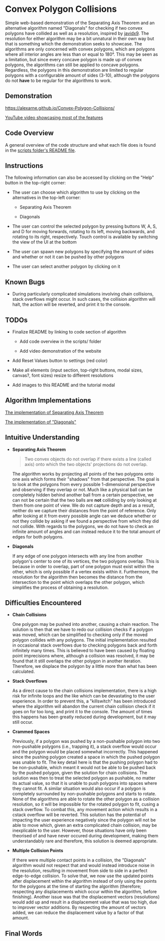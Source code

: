 # Convex Polygon Collisions

Simple web-based demonstration of the Separating Axis Theorem and an alternative algorithm named "Diagonals" for checking if two convex polygons have collided as well as a resolution, inspired by [javidx9](https://youtu.be/7Ik2vowGcU0). The resolution for either algorithm may be a bit unnatural in their own way but that is something which the demonstration seeks to showcase. The algorithms are only concerned with convex polygons, which are polygons where all interior angles are less than or equal to 180&deg;. This may be seen as a limitation, but since every concave polygon is made up of convex polygons, the algorithms can still be applied to concave polygons. Regardless, the polygons in this demonstration are limited to regular polygons with a configurable amount of sides (3-10), although the polygons do not **have** to be regular for the algorithms to work. 

## Demonstration

https://alexarne.github.io/Convex-Polygon-Collisions/

[YouTube video showcasing most of the features](link)

## Code Overview

A general overview of the code structure and what each file does is found in the [scripts folder's README file](./scripts/).

## Instructions

The following information can also be accessed by clicking on the "Help" button in the top-right corner:

* The user can choose which algorithm to use by clicking on the alternatives in the top-left corner:

    * Separating Axis Theorem

    * Diagonals

* The user can control the selected polygon by pressing buttons W, A, S, and D for moving forwards, rotating to its left, moving backwards, and rotating to its right, respectively. Touch control is available by switching the view of the UI at the bottom

* The user can spawn new polygons by specifying the amount of sides and whether or not it can be pushed by other polygons

* The user can select another polygon by clicking on it

## Known Bugs

* During particularly complicated simulations involving chain collisions, stack overflows might occur. In such cases, the collision algorithm will halt, the action will be reverted, and print it to the console.

## TODOs

* Finalize README by linking to code section of algorithm

    * Add code overview in the scripts/ folder

    * Add video demonstration of the website

* Add Reset Values button to settings (red color)

* Make all elements (input section, top-right buttons, modal sizes, canvas?, font sizes) resize to different resolutions

* Add images to this README and the tutorial modal

## Algorithm Implementations

[The implementation of Separating Axis Theorem](link)

[The implementation of "Diagonals"](link)

## Intuitive Understanding

* **Separating Axis Theorem**

    > Two convex objects do not overlap if there exists a line (called axis) onto which the two objects' projections do not overlap.

    The algorithm works by projecting all points of the two polygons onto one axis which forms their "shadows" from that perspective. The goal is to look at the polygons from every possible 1-dimensional perspective and observing if they overlap or not. Much like a physical ball can be completely hidden behind another ball from a certain perspective, we can not be certain that the two balls are **not** colliding by only looking at them from one point of view. We do not capture depth and as a result, neither do we capture their distances from the point of reference. Only after looking at it from every possible angle can we deduce whether or not they collide by asking if we found a perspective from which they did not collide. With regards to the polygons, we do not have to check an infinite amount of angles and can instead reduce it to the total amount of edges for both polygons.

* **Diagonals**

    If any edge of one polygon intersects with any line from another polygon's center to one of its vertices, the two polygons overlap. This is because in order to overlap, part of one polygon must exist within the other, which is only possible if a vertex exists within it. Furthermore, the resolution for the algorithm then becomes the distance from the intersection to the point which overlaps the other polygon, which simplifies the process of obtaining a resolution.

## Difficulties Encountered

* **Chain Collisions**

    One polygon may be pushed into another, causing a chain reaction. The solution is then that we have to redo our collision checks if a polygon was moved, which can be simplified to checking only if the moved polygon collides with any polygons. The initial implementation resulted in occasional stack overflows due to checking polygons back and forth infinitely many times. This is believed to have been caused by floating point imprecisions where, although a collision was resolved, it may be found that it still overlaps the other polygon in another iteration. Therefore, we displace the polygon by a little more than what has been calculated.

* **Stack Overflows**

    As a direct cause to the chain collisions implementation, there is a high risk for infinite loops and the like which can be devastating to the user experience. In order to prevent this, a "killswitch" has been introduced where the algorithm will abandon the current chain collision check if it goes on for too long, and print it to the console. The amount of times this happens has been greatly reduced during development, but it may still occur.

* **Crammed Spaces**

    Previously, if a polygon was pushed by a non-pushable polygon into two non-pushable polygons (i.e., trapping it), a stack overflow would occur and the polygon would be placed somewhat incorrectly. This happened since the pushing polygon created a space in which the pushed polygon was unable to fit. The key detail here is that the pushing polygon had to be non-pushable, which meant it would not be able to be pushed back by the pushed polygon, given the solution for chain collisions. The solution was then to treat the selected polygon as pushable, no matter its actual value, so that it is unable to push polygons into spaces where they cannot fit. A similar situation would also occur if a polygon is completely surrounded by non-pushable polygons and starts to rotate. None of the algorithms are able to rotate the other polygon as a collision resolution, so it will be impossible for the rotated polygon to fit, cusing a stack overflow. To combat this, any movement action which results in a cstack overflow will be reverted. This solution has the potential of impacting the user experience negatively since the polygon will not be able to move which, given an extra complicated chain collision, may be inexplicable to the user. However, those situations have only been theorised of and have never occured during development, making them understandably rare and therefore, this solution is deemed appropriate.

* **Multiple Collision Points**

    If there were multiple contact points in a collision, the "Diagonals" algorithm would not respect that and would instead introduce noise in the resolution, resulting in movement from side to side in a perfect edge-to-edge collision. To solve that, we now use the updated points after displacement within the algorithm instead of only using the points for the polygons at the time of starting the algorithm (therefore; respecting any displacements which occur within the algorithm, before finishing). Another issue was that the displacement vectors (resolutions) would add up and result in a displacement value that was too high, due to improver vector additions. By respecting the amount of vectors added, we can reduce the displacement value by a factor of that amount. 

## Final Words

